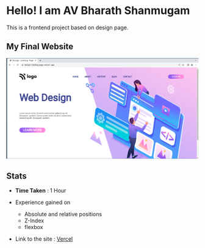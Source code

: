 # Hello! I am AV Bharath Shanmugam

This is a frontend project based on design page. 

## My Final Website

![image](./final.png)

## Stats
- **Time Taken** : 1 Hour
- Experience gained on
    - Absolute and relative positions
    - Z-Index
    - flexbox

- Link to the site : [Vercel](https://design-landing-page.vercel.app/)